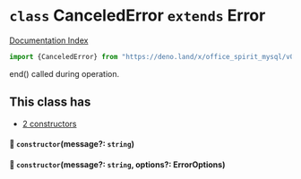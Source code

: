 # `class` CanceledError `extends` Error

[Documentation Index](../README.md)

```ts
import {CanceledError} from "https://deno.land/x/office_spirit_mysql/v0.19.3/mod.ts"
```

end() called during operation.

## This class has

- [2 constructors](#-constructormessage-string)


#### 🔧 `constructor`(message?: `string`)



#### 🔧 `constructor`(message?: `string`, options?: ErrorOptions)



